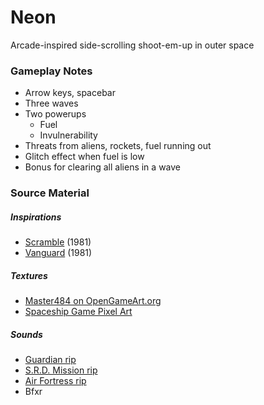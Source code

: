 # Neon
Arcade-inspired side-scrolling shoot-em-up in outer space

### Gameplay Notes
* Arrow keys, spacebar
* Three waves
* Two powerups
    * Fuel
    * Invulnerability  
* Threats from aliens, rockets, fuel running out
* Glitch effect when fuel is low
* Bonus for clearing all aliens in a wave

### Source Material
##### Inspirations
  * [Scramble](https://www.youtube.com/watch?v=m-PDf1Su6gA) (1981)
  * [Vanguard](https://www.youtube.com/watch?v=4MwVWsHBm5g) (1981)

##### Textures
  * [Master484 on OpenGameArt.org](https://opengameart.org/users/master484)
  * [Spaceship Game Pixel Art](https://graphicriver.net/item/spaceship-game-pixel-art/3489035?WT.mc_id=GT-tuts-sprite-sheets&_ga=2.192405738.1760310262.1526062490-1990413307.1526062489)

##### Sounds
  * [Guardian rip](https://www.zophar.net/music/arcade/guardian)
  * [S.R.D. Mission rip](https://www.zophar.net/music/arcade/srd-mission)
  * [Air Fortress rip](https://www.zophar.net/music/nintendo-nes-nsf/air-fortress)
  * Bfxr
